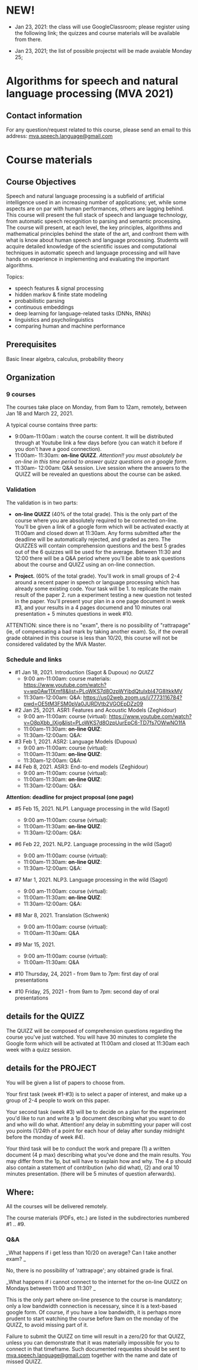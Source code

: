 # NEW!

- Jan 23, 2021: the class will use GoogleClassroom; please register using the following link; the quizzes and course materials will be available from there.

- Jan 23, 2021; the list of possible projectst will be made avaiable Monday 25; 


# Algorithms for speech and natural language processing (MVA 2021)


## Contact information
For any question/request related to this course, please send an email to this address: mva.speech.language@gmail.com

# Course materials

## Course Objectives

Speech and natural language processing is a subfield of artificial intelligence used in an increasing number of applications; yet, while some aspects are on par with human performances, others are lagging behind. This course will present the full stack of speech and language technology, from automatic speech recognition to parsing and semantic processing. The course will present, at each level, the key principles, algorithms and mathematical principles behind the state of the art, and confront them with what is know about human speech and language processing. Students will acquire detailed knowledge of the scientific issues and computational techniques in automatic speech and language processing and will have hands on experience in implementing and evaluating the important algorithms.
 
Topics:
- speech features & signal processing
- hidden markov & finite state modeling
- probabilistic parsing
- continuous embeddings
- deep learning for language-related tasks (DNNs, RNNs)
- linguistics and psycholinguistics
- comparing human and machine performance

## Prerequisites
Basic linear algebra, calculus, probability theory

## Organization

### 9 courses 
The courses take place on Monday, from 9am to 12am, remotely, between Jan 18 and March 22, 2021.

A typical course contains three parts:
- 9:00am-11:00am : watch the course content. It will be
distributed through at Youtube link a few days before (you can watch it before if you don't have a good connection).
- 11:00am- 11:30am: **on-line QUIZZ**. *Attention!! you must absolutely be on-line in this time period to answer quizz questions on a google form.*
- 11:30am- 12:00am: Q&A session. Live session where the answers to the QUIZZ will be revealed an questions about the course can be asked.


### Validation
The validation is in two parts:

- **on-line QUIZZ** (40% of the total grade). This is the only part of the course where you are absolutely required to be connected on-line. You'll be given a link of a google form which will be activated exactly at 11:00am and closed down at 11:30am. Any forms submitted after the deadline will be automatically rejected, and graded as zero. The QUIZZES will contain comprehension questions and the best 5 grades out of the 6 quizzes will be used for the average. Between 11:30 and 12:00 there will be a Q&A period where you'll be able to ask questions about the course and QUIZZ using an on-line connection.

- **Project.**  (60% of the total grade). You'll work in small groups of 2-4 around a recent paper in speech or language processing which has already some existing code. Your task will be 1. to replicate the main result of the paper 2. run a  experiment testing a new question not tested in the paper. You'll present your plan in a one page document in week #3, and your results in a 4 pages documend and 10 minutes oral presentation + 5 minutes questions in week #10. 


ATTENTION: since there is no "exam", there is no possibility of "rattrapage" (ie, of compensating a bad mark by taking another exam). So, if the overall grade obtained in this course is less than 10/20, this course will not be considered validated by the MVA Master. 


### Schedule and links

- #1 Jan 18, 2021. Introduction (Sagot & Dupoux)  *no QUIZZ*
    - 9:00 am-11:00am: course materials: https://www.youtube.com/watch?v=wp0Aw11Xmf8&list=PLoWKS7d8OzpWYibdQtuIxbI47G8ltkkMV
    - 11:30am-12:00am: Q&A: https://us02web.zoom.us/j/7773116784?pwd=OE5tM3FSM0pVa0JURDVtb2VGOEpDZz09 
- #2 Jan 25, 2021.  ASR1: Features and Acoustic Models (Zeghidour)
     - 9:00 am-11:00am: course (virtual):  https://www.youtube.com/watch?v=O8pXbb_IXig&list=PLoWKS7d8OzpUurEpC6-TD7fs7OWwNO1fA
     - 11:00am-11:30am: **on-line QUIZ**:
	 - 11:30am-12:00am: Q&A: 
- #3 Feb 1, 2021.  ASR2: Language Models (Dupoux)
     - 9:00 am-11:00am: course (virtual): 
     - 11:00am-11:30am: **on-line QUIZ**:
	 - 11:30am-12:00am: Q&A:
- #4 Feb 8, 2021. ASR3: End-to-end models (Zeghidour)
     - 9:00 am-11:00am: course (virtual): 
     - 11:00am-11:30am: **on-line QUIZ**:
	 - 11:30am-12:00am: Q&A:

**Attention: deadline for project proposal (one page)**

- #5 Feb 15, 2021. NLP1. Language processing in the wild (Sagot)
     - 9:00 am-11:00am: course (virtual): 
     - 11:00am-11:30am: **on-line QUIZ**:
	 - 11:30am-12:00am: Q&A:
- #6 Feb 22, 2021. NLP2. Language processing in the wild (Sagot)
     - 9:00 am-11:00am: course (virtual): 
     - 11:00am-11:30am: **on-line QUIZ**:
	 - 11:30am-12:00am: Q&A:
- #7 Mar 1, 2021. NLP3. Language processing in the wild (Sagot)
     - 9:00 am-11:00am: course (virtual): 
     - 11:00am-11:30am: **on-line QUIZ**:
	 - 11:30am-12:00am: Q&A:
- #8 Mar 8, 2021.  Translation (Schwenk)
     - 9:00 am-11:00am: course (virtual): 
	 - 11:00am-11:30am: Q&A
- #9 Mar 15, 2021. 
     - 9:00 am-11:00am: course (virtual): 
	 - 11:00am-11:30am: Q&A

- #10 Thursday, 24, 2021
       - from 9am to 7pm:  first day of oral presentations 
- #10 Friday, 25, 2021
	   - from 9am to 7pm:  second day of oral presentations 


## details for the QUIZZ

The QUIZZ will be composed of comprehension questions regarding the course you've just watched. You will have 30 minutes to complete the Google form which will be activated at 11:00am and closed at 11:30am each week with a quizz session. 

## details for the PROJECT
You will be given a list of papers to choose from.

Your first task (week #1-#3) is to select a paper of interest, and make up a group of 2-4 people to work on this paper. 

Your second task (week #3) will be to decide on a plan for the experiment you'd like to run and write a 1p document describing what you want to do and who will do what. Attention! any delay in submitting your paper will cost you points (1/24th of a point for each hour of delay after sunday midnight before the monday of week #4).

Your third task will be to conduct the work and prepare (1) a written document (4 p max) describing what you've done and the main results. You may differ from the 1p, but will have to explain how and why. The 4 p should also contain a statement of contribution (who did what), (2) and oral 10 minutes presentation. (there will be 5 minutes of question aferwards).


## Where:

All the courses will be delivered remotely. 

The course materials (PDFs, etc.) are listed in the subdirectories numbered #1 .. #9. 



### Q&A

_What happens if i get less than 10/20 on average? Can I take another exam? _


No, there is no possibility of 'rattrapage'; any obtained grade is final.


_What happens if i cannot connect to the internet for the on-line QUIZZ on Mondays between 11:00 and 11:30?  _

This is the only part where on-line presence to the course is mandatory; only a low bandwidth connection is necessary, since it is a text-based google form. Of course, if you have a low bandwidth, it is perhaps more prudent to start watching the course before 9am on the monday of the QUIZZ, to avoid missing part of it.

Failure to submit the QUIZZ on time will result in a zero/20 for that QUIZZ, unless you can demonstrate that it was materially impossible for you to connect in that timeframe. Such documented requestes should be sent to mva.speech.language@gmail.com together with the name and date of missed QUIZZ.

